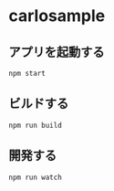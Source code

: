 # carlosample

## アプリを起動する
```
npm start
```

## ビルドする
```
npm run build
```

## 開発する
```
npm run watch
```


